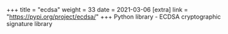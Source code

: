 +++
title = "ecdsa"
weight = 33
date = 2021-03-06
[extra]
link = "https://pypi.org/project/ecdsa/"
+++
Python library - ECDSA cryptographic signature library

